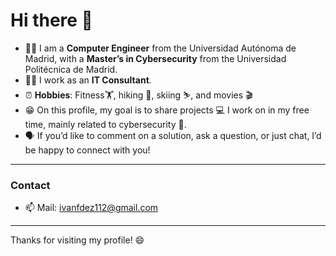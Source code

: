 # Hi there 👋

- 👨‍🎓 I am a **Computer Engineer** from the Universidad Autónoma de Madrid, with a **Master’s in Cybersecurity** from the Universidad Politécnica de Madrid.
- 🧑‍💻 I work as an **IT Consultant**.
- ⏰ **Hobbies**: Fitness🏋️, hiking 🥾, skiing ⛷️, and movies 🎬
- 😁 On this profile, my goal is to share projects 💻 I work on in my free time, mainly related to cybersecurity 🔐.
- 🗣️ If you’d like to comment on a solution, ask a question, or just chat, I’d be happy to connect with you!

---

### Contact
- 📫 Mail: [ivanfdez112@gmail.com](mailto:ivanfdez112@gmail.com)

---

Thanks for visiting my profile! 😄